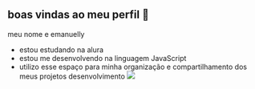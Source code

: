## boas vindas ao meu perfil 💙

meu nome e emanuelly

- estou estudando na alura
- estou me desenvolvendo na linguagem JavaScript
- utilizo esse espaço para minha organização e compartilhamento dos meus projetos desenvolvimento
  ![](https://media1.tenor.com/m/sR6tkmxxrhQAAAAd/depressed-bored.gif)

















